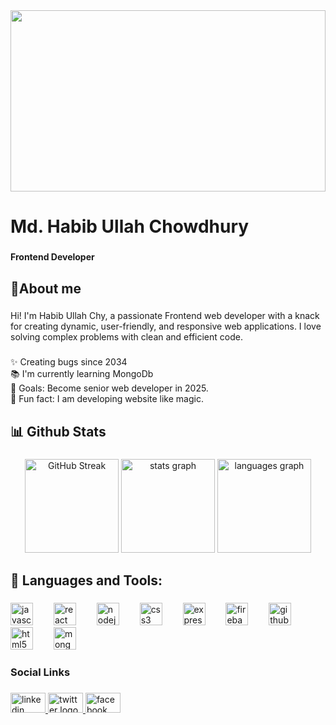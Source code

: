 <div align="center">
  <img height="290" width="100%" src="https://i.ibb.co.com/smR9cWv/Github-Banner.png"  />
</div>

###

<h1 align="left">Md. Habib Ullah Chowdhury</h1>

###

<h4 align="left">Frontend Developer</h4>

###

<h2 align="left">🧐About me</h2>

###

<p align="left">Hi! I'm Habib Ullah Chy, a passionate Frontend web developer with a knack for creating dynamic, user-friendly, and responsive web applications. I love solving complex problems with clean and efficient code.</p>

###

<p align="left">✨ Creating bugs since 2034<br>📚 I'm currently learning MongoDb<br>🎯 Goals: Become senior web developer in 2025.<br>🎲 Fun fact: I am developing website like magic.</p>

###

<h2 align="left">📊 Github Stats</h2>

###

<div align="center">
  <a href="https://git.io/streak-stats"><img height="150" src="https://streak-stats.demolab.com?user=habibchy947" alt="GitHub Streak" /></a>
  <img src="https://github-readme-stats.vercel.app/api?username=habibchy947&hide_title=false&hide_rank=false&show_icons=true&include_all_commits=true&count_private=true&disable_animations=false&theme=dracula&locale=en&hide_border=false&order=1" height="150" alt="stats graph"  />
  <img src="https://github-readme-stats.vercel.app/api/top-langs?username=habibchy947&locale=en&hide_title=false&layout=compact&card_width=320&langs_count=5&theme=dracula&hide_border=false&order=2" height="150" alt="languages graph"  />
</div>

###

<h2 align="left">🔨 Languages and Tools:</h2>

###

<div align="left">
  <img src="https://cdn.jsdelivr.net/gh/devicons/devicon/icons/javascript/javascript-original.svg" height="36" alt="javascript logo"  />
  <img width="25" />
  <img src="https://cdn.jsdelivr.net/gh/devicons/devicon/icons/react/react-original.svg" height="36" alt="react logo"  />
  <img width="25" />
  <img src="https://cdn.jsdelivr.net/gh/devicons/devicon/icons/nodejs/nodejs-original.svg" height="36" alt="nodejs logo"  />
  <img width="25" />
  <img src="https://cdn.jsdelivr.net/gh/devicons/devicon/icons/css3/css3-original.svg" height="36" alt="css3 logo"  />
  <img width="25" />
  <img src="https://cdn.jsdelivr.net/gh/devicons/devicon/icons/express/express-original.svg" height="36" alt="express logo"  />
  <img width="25" />
  <img src="https://cdn.jsdelivr.net/gh/devicons/devicon/icons/firebase/firebase-plain.svg" height="36" alt="firebase logo"  />
  <img width="25" />
  <img src="https://cdn.jsdelivr.net/gh/devicons/devicon/icons/github/github-original.svg" height="36" alt="github logo"  />
  <img width="25" />
  <img src="https://cdn.jsdelivr.net/gh/devicons/devicon/icons/html5/html5-original.svg" height="36" alt="html5 logo"  />
  <img width="25" />
  <img src="https://cdn.jsdelivr.net/gh/devicons/devicon/icons/mongodb/mongodb-original.svg" height="36" alt="mongodb logo"  />
</div>

###

<h3 align="left">Social Links</h3>

###

<div align="left">
  <a href="https://www.linkedin.com/in/habibullah-alquaderi-727721345" target="_blank">
    <img src="https://raw.githubusercontent.com/maurodesouza/profile-readme-generator/master/src/assets/icons/social/linkedin/default.svg" width="56" height="32" alt="linkedin logo"  />
  </a>
  <a href="https://x.com/HAlquaderi34259" target="_blank">
    <img src="https://raw.githubusercontent.com/maurodesouza/profile-readme-generator/master/src/assets/icons/social/twitter/default.svg" width="56" height="32" alt="twitter logo"  />
  </a>
  <a href="https://www.facebook.com/prince.jihan.779" target="_blank">
    <img src="https://raw.githubusercontent.com/maurodesouza/profile-readme-generator/master/src/assets/icons/social/facebook/default.svg" width="56" height="32" alt="facebook logo"  />
  </a>
</div>

###
